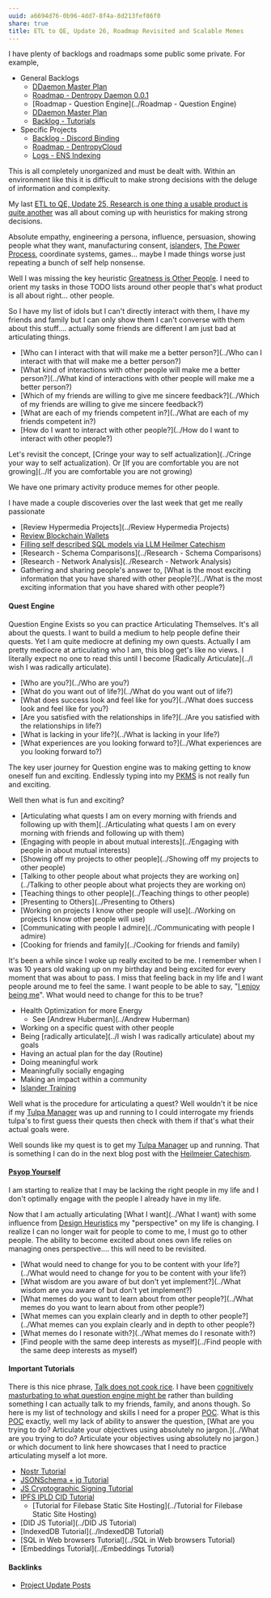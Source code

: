 ```yaml
---
uuid: a6694d76-0b96-4dd7-8f4a-8d213fef86f0
share: true
title: ETL to QE, Update 26, Roadmap Revisited and Scalable Memes
---
```

I have plenty of backlogs and roadmaps some public some private. For example,

* General Backlogs
	* [DDaemon Master Plan](../58fef7f0-c9dc-44b3-949f-1c034bc24cf2)
	* [Roadmap - Dentropy Daemon 0.0.1](../8d4d461f-49f7-4dbd-829f-807d0bb602df)
	* [Roadmap - Question Engine](../Roadmap - Question Engine)
	* [DDaemon Master Plan](../58fef7f0-c9dc-44b3-949f-1c034bc24cf2)
	* [Backlog - Tutorials](../31f7e81a-967e-41f4-872e-91d1571df726)
* Specific Projects
	* [Backlog - Discord Binding](../dc6a1ac7-60f0-452d-9536-9fed6d92bc51)
	* [Roadmap - DentropyCloud](../f6ae9aa0-41dc-431d-972c-47cfe397fda2)
	* [Logs - ENS Indexing](../3bbb81b1-154a-494f-acdf-781ad8ff35cf)

This is all completely unorganized and must be dealt with. Within an environment like this it is difficult to make strong decisions with the deluge of information and complexity.

My last [ETL to QE, Update 25, Research is one thing a usable product is quite another](../0688a5f2-87e0-4754-b09b-88b09b92ebd8) was all about coming up with heuristics for making strong decisions.

Absolute empathy, engineering a persona, influence, persuasion, showing people what they want, manufacturing consent, [islander](../84181a87-2901-4dd3-b101-0c7b10e5ee2b)s, [The Power Process](../520389b2-39a2-4555-9515-c8e1f6e0b68b), coordinate systems, games... maybe I made things worse just repeating a bunch of self help nonsense.

Well I was missing the key heuristic [Greatness is Other People](../23a54a6c-2648-4c43-aafb-c4dd66b1a9d7). I need to orient my tasks in those TODO lists around other people that's what product is all about right... other people.

So I have my list of idols but I can't directly interact with them, I have my friends and family but I can only show them I can't converse with them about this stuff.... actually some friends are different I am just bad at articulating things.

* [Who can I interact with that will make me a better person?](../Who can I interact with that will make me a better person?)
* [What kind of interactions with other people will make me a better person?](../What kind of interactions with other people will make me a better person?)
* [Which of my friends are willing to give me sincere feedback?](../Which of my friends are willing to give me sincere feedback?)
* [What are each of my friends competent in?](../What are each of my friends competent in?)
* [How do I want to interact with other people?](../How do I want to interact with other people?)

Let's revisit the concept, [Cringe your way to self actualization](../Cringe your way to self actualization). Or [If you are comfortable you are not growing](../If you are comfortable you are not growing)

We have one primary activity produce memes for other people.

I have made a couple discoveries over the last week that get me really passionate

* [Review Hypermedia Projects](../Review Hypermedia Projects)
* [Review Blockchain Wallets](../8a13a93d-1a96-4977-a05d-7781e3d722ea)
* [Filling self described SQL models via LLM Heilmer Catechism](../c1f5a29f-e664-480a-86c3-67efed75ff0b)
* [Research - Schema Comparisons](../Research - Schema Comparisons)
* [Research - Network Analysis](../Research - Network Analysis)
* Gathering and sharing people's answer to, [What is the most exciting information that you have shared with other people?](../What is the most exciting information that you have shared with other people?)

#### Quest Engine

Question Engine Exists so you can practice Articulating Themselves. It's all about the quests. I want to build a medium to help people define their quests. Yet I am quite mediocre at defining my own quests. Actually I am pretty mediocre at articulating who I am, this blog get's like no views. I literally expect no one to read this until I become [Radically Articulate](../I wish I was radically articulate).

* [Who are you?](../Who are you?)
* [What do you want out of life?](../What do you want out of life?)
* [What does success look and feel like for you?](../What does success look and feel like for you?)
* [Are you satisfied with the relationships in life?](../Are you satisfied with the relationships in life?)
* [What is lacking in your life?](../What is lacking in your life?)
* [What experiences are you looking forward to?](../What experiences are you looking forward to?)

The key user journey for Question engine was to making getting to know oneself fun and exciting. Endlessly typing into my [PKMS](../ea5dd34b-8140-436d-9106-1bea26a2b5d9) is not really fun and exciting.

Well then what is fun and exciting?

* [Articulating what quests I am on every morning with friends and following up with them](../Articulating what quests I am on every morning with friends and following up with them)
* [Engaging with people in about mutual interests](../Engaging with people in about mutual interests)
* [Showing off my projects to other people](../Showing off my projects to other people)
* [Talking to other people about what projects they are working on](../Talking to other people about what projects they are working on)
* [Teaching things to other people](../Teaching things to other people)
* [Presenting to Others](../Presenting to Others)
* [Working on projects I know other people will use](../Working on projects I know other people will use)
* [Communicating with people I admire](../Communicating with people I admire)
* [Cooking for friends and family](../Cooking for friends and family)

It's been a while since I woke up really excited to be me. I remember when I was 10 years old waking up on my birthday and being excited for every moment that was about to pass. I miss that feeling back in my life and I want people around me to feel the same. I want people to be able to say, "[I enjoy being me](../1ebda4b0-19d0-45ef-a142-3ed2dbf82136)". What would need to change for this to be true?

* Health Optimization for more Energy
	* See [Andrew Huberman](../Andrew Huberman)
* Working on a specific quest with other people
* Being [radically articulate](../I wish I was radically articulate) about my goals
* Having an actual plan for the day (Routine)
* Doing meaningful work
* Meaningfully socially engaging
* Making an impact within a community
* [Islander Training](../84f75b3f-8775-4331-80ab-1163cef42bc4)

Well what is the procedure for articulating a quest? Well wouldn't it be nice if my [Tulpa Manager](../e851f5ad-51f5-4c68-b844-88e27c5d07f6) was up and running to I could interrogate my friends tulpa's to first guess their quests then check with them if that's what their actual goals were.

Well sounds like my quest is to get my [Tulpa Manager](../e851f5ad-51f5-4c68-b844-88e27c5d07f6) up and running. That is something I can do in the next blog post with the [Heilmeier Catechism](../edc84150-2be7-4533-8a4b-768eeff624af).

#### [Psyop Yourself](../1f51a5ae-1589-497c-9d14-0f3dedac42b6)

I am starting to realize that I may be lacking the right people in my life and I don't optimally engage with the people I already have in my life.

Now that I am actually articulating [What I want](../What I want) with some influence from [Design Heuristics](../5e01e1ef-4aa4-491d-8ac3-8f0343201a97) my "perspective" on my life is changing. I realize I can no longer wait for people to come to me, I must go to other people. The ability to become excited about ones own life relies on managing ones perspective.... this will need to be revisited.

* [What would need to change for you to be content with your life?](../What would need to change for you to be content with your life?)
* [What wisdom are you aware of but don't yet implement?](../What wisdom are you aware of but don't yet implement?)
* [What memes do you want to learn about from other people?](../What memes do you want to learn about from other people?)
* [What memes can you explain clearly and in depth to other people?](../What memes can you explain clearly and in depth to other people?)
* [What memes do I resonate with?](../What memes do I resonate with?)
* [Find people with the same deep interests as myself](../Find people with the same deep interests as myself)

#### Important Tutorials

There is this nice phrase, [Talk does not cook rice](../de0110dc-cca0-4ef5-a61d-628131122e4e). I have been [cognitively masturbating to what question engine might be](../9942049a-ce85-4b5d-b34f-ead6968a85b4) rather than building something I can actually talk to my friends, family, and anons though. So here is my list of technology and skills I need for a proper [POC](../5579525f-febe-4c18-a19f-83d134e50292). What is this [POC](../5579525f-febe-4c18-a19f-83d134e50292) exactly, well my lack of ability to answer the question, [What are you trying to do? Articulate your objectives using absolutely no jargon.](../What are you trying to do? Articulate your objectives using absolutely no jargon.) or which document to link here showcases that I need to practice articulating myself a lot more.

* [Nostr Tutorial](../d0d2eb3c-a491-462a-ba23-bcc03246f837)
* [JSONSchema + jq Tutorial](../24e80f52-8991-4499-b02c-e313131904d0)
* [JS Cryptographic Signing Tutorial](../be82e67e-13f4-4c86-b3ec-b32852c54e2b)
* [IPFS IPLD CID Tutorial](../100d6889-e83d-4967-bec2-7e9424d8cd24)
	* [Tutorial for Filebase Static Site Hosting](../Tutorial for Filebase Static Site Hosting)
* [DID JS Tutorial](../DID JS Tutorial)
* [IndexedDB Tutorial](../IndexedDB Tutorial)
* [SQL in Web browsers Tutorial](../SQL in Web browsers Tutorial)
* [Embeddings Tutorial](../Embeddings Tutorial)


#### Backlinks

* [Project Update Posts](/4c45797f-8d43-4277-a5c1-de8df9aa7876)